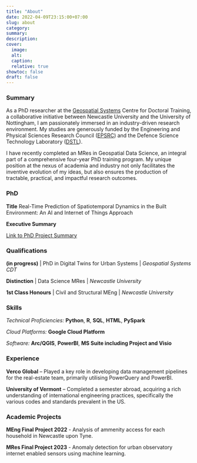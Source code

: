 ```yaml
---
title: "About"
date: 2022-04-09T23:15:00+07:00
slug: about
category:
summary:
description:
cover:
  image:
  alt:
  caption:
  relative: true
showtoc: false
draft: false
---
```

### Summary
As a PhD researcher at the [Geospatial Systems](URL "https://geospatialcdt.ac.uk/") Centre for Doctoral Training, a collaborative initiative between Newcastle University and the University of Nottingham, I am passionately immersed in an industry-driven research environment. My studies are generously funded by the Engineering and Physical Sciences Research Council ([EPSRC](URL "https://www.ukri.org/councils/epsrc/")) and the Defence Science Technology Laboratory ([DSTL](URL "https://www.gov.uk/government/organisations/defence-science-and-technology-laboratory")).

I have recently completed an MRes in Geospatial Data Science, an integral part of a comprehensive four-year PhD training program. My unique position at the nexus of academia and industry not only facilitates the inventive evolution of my ideas, but also ensures the production of tractable, practical, and impactful research outcomes.

### PhD

**Title**
Real-Time Prediction of Spatiotemporal Dynamics in the Built Environment: An AI and Internet of Things Approach

**Executive Summary**

[Link to PhD Project Summary](/summary/)

### Qualifications
**(in progress)** | PhD in Digital Twins for Urban Systems | *Geospatial Systems CDT*

**Distinction** | Data Science MRes | *Newcastle University*

**1st Class Honours** | Civil and Structural MEng | *Newcastle University*

### Skills

*Technical Proficiencies:* **Python**, **R**, **SQL**, **HTML**, **PySpark**

*Cloud Platforms:* **Google Cloud Platform**

*Software:* **Arc/QGIS**, **PowerBI**, **MS Suite including Project and Visio**

### Experience
**Verco Global** – Played a key role in developing data management pipelines for the real-estate team, primarily utilising PowerQuery and PowerBI.

**University of Vermont** – Completed a semester abroad, acquiring a rich understanding of international engineering practices, specifically the various codes and standards prevalent in the US.

### Academic Projects

**MEng Final Project 2022** - Analysis of ammenity access for each household in Newcastle upon Tyne.

**MRes Final Project 2023** - Anomaly detection for urban observatory internet enabled sensors using machine learning.

